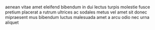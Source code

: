 aenean vitae amet eleifend bibendum in dui lectus turpis molestie fusce pretium
placerat a rutrum ultrices ac sodales metus vel amet sit donec mipraesent mus
bibendum luctus malesuada amet a arcu odio nec urna aliquet